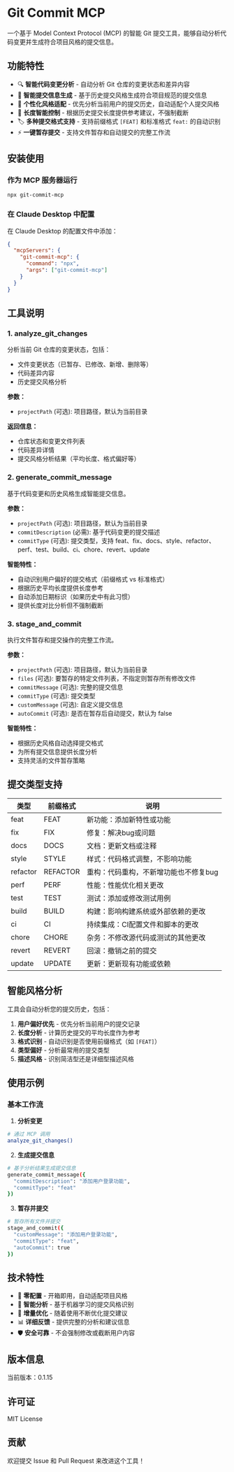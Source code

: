 # Git Commit MCP

一个基于 Model Context Protocol (MCP) 的智能 Git 提交工具，能够自动分析代码变更并生成符合项目风格的提交信息。

## 功能特性

- 🔍 **智能代码变更分析** - 自动分析 Git 仓库的变更状态和差异内容
- 📝 **智能提交信息生成** - 基于历史提交风格生成符合项目规范的提交信息
- 🎯 **个性化风格适配** - 优先分析当前用户的提交历史，自动适配个人提交风格
- 📏 **长度智能控制** - 根据历史提交长度提供参考建议，不强制截断
- 🏷️ **多种提交格式支持** - 支持前缀格式 `[FEAT]` 和标准格式 `feat:` 的自动识别
- ⚡ **一键暂存提交** - 支持文件暂存和自动提交的完整工作流

## 安装使用

### 作为 MCP 服务器运行

```bash
npx git-commit-mcp
```

### 在 Claude Desktop 中配置

在 Claude Desktop 的配置文件中添加：

```json
{
  "mcpServers": {
    "git-commit-mcp": {
      "command": "npx",
      "args": ["git-commit-mcp"]
    }
  }
}
```

## 工具说明

### 1. analyze_git_changes

分析当前 Git 仓库的变更状态，包括：
- 文件变更状态（已暂存、已修改、新增、删除等）
- 代码差异内容
- 历史提交风格分析

**参数：**
- `projectPath` (可选): 项目路径，默认为当前目录

**返回信息：**
- 仓库状态和变更文件列表
- 代码差异详情
- 提交风格分析结果（平均长度、格式偏好等）

### 2. generate_commit_message

基于代码变更和历史风格生成智能提交信息。

**参数：**
- `projectPath` (可选): 项目路径，默认为当前目录
- `commitDescription` (必需): 基于代码变更的提交描述
- `commitType` (可选): 提交类型，支持 feat、fix、docs、style、refactor、perf、test、build、ci、chore、revert、update

**智能特性：**
- 自动识别用户偏好的提交格式（前缀格式 vs 标准格式）
- 根据历史平均长度提供长度参考
- 自动添加日期标识（如果历史中有此习惯）
- 提供长度对比分析但不强制截断

### 3. stage_and_commit

执行文件暂存和提交操作的完整工作流。

**参数：**
- `projectPath` (可选): 项目路径，默认为当前目录
- `files` (可选): 要暂存的特定文件列表，不指定则暂存所有修改文件
- `commitMessage` (可选): 完整的提交信息
- `commitType` (可选): 提交类型
- `customMessage` (可选): 自定义提交信息
- `autoCommit` (可选): 是否在暂存后自动提交，默认为 false

**智能特性：**
- 根据历史风格自动选择提交格式
- 为所有提交信息提供长度分析
- 支持灵活的文件暂存策略

## 提交类型支持

| 类型 | 前缀格式 | 说明 |
|------|----------|------|
| feat | FEAT | 新功能：添加新特性或功能 |
| fix | FIX | 修复：解决bug或问题 |
| docs | DOCS | 文档：更新文档或注释 |
| style | STYLE | 样式：代码格式调整，不影响功能 |
| refactor | REFACTOR | 重构：代码重构，不新增功能也不修复bug |
| perf | PERF | 性能：性能优化相关更改 |
| test | TEST | 测试：添加或修改测试用例 |
| build | BUILD | 构建：影响构建系统或外部依赖的更改 |
| ci | CI | 持续集成：CI配置文件和脚本的更改 |
| chore | CHORE | 杂务：不修改源代码或测试的其他更改 |
| revert | REVERT | 回滚：撤销之前的提交 |
| update | UPDATE | 更新：更新现有功能或依赖 |

## 智能风格分析

工具会自动分析您的提交历史，包括：

1. **用户偏好优先** - 优先分析当前用户的提交记录
2. **长度分析** - 计算历史提交的平均长度作为参考
3. **格式识别** - 自动识别是否使用前缀格式（如 `[FEAT]`）
4. **类型偏好** - 分析最常用的提交类型
5. **描述风格** - 识别简洁型还是详细型描述风格

## 使用示例

### 基本工作流

1. **分析变更**
```bash
# 通过 MCP 调用
analyze_git_changes()
```

2. **生成提交信息**
```bash
# 基于分析结果生成提交信息
generate_commit_message({
  "commitDescription": "添加用户登录功能",
  "commitType": "feat"
})
```

3. **暂存并提交**
```bash
# 暂存所有文件并提交
stage_and_commit({
  "customMessage": "添加用户登录功能",
  "commitType": "feat",
  "autoCommit": true
})
```

## 技术特性

- 🚀 **零配置** - 开箱即用，自动适配项目风格
- 🧠 **智能分析** - 基于机器学习的提交风格识别
- 🔄 **增量优化** - 随着使用不断优化提交建议
- 📊 **详细反馈** - 提供完整的分析和建议信息
- 🛡️ **安全可靠** - 不会强制修改或截断用户内容

## 版本信息

当前版本：0.1.15

## 许可证

MIT License

## 贡献

欢迎提交 Issue 和 Pull Request 来改进这个工具！